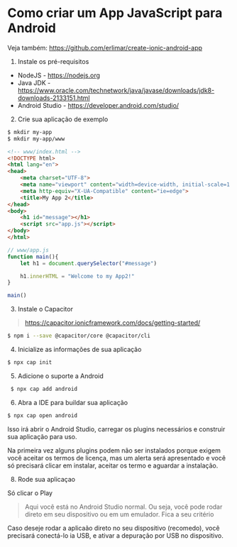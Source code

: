 Como criar um App JavaScript para Android
=========================================

Veja também: https://github.com/erlimar/create-ionic-android-app

1) Instale os pré-requisitos
- NodeJS - https://nodejs.org
- Java JDK - https://www.oracle.com/technetwork/java/javase/downloads/jdk8-downloads-2133151.html
- Android Studio - https://developer.android.com/studio/

2) Crie sua aplicação de exemplo
```sh
$ mkdir my-app
$ mkdir my-app/www
```

```html
<!-- www/index.html -->
<!DOCTYPE html>
<html lang="en">
<head>
    <meta charset="UTF-8">
    <meta name="viewport" content="width=device-width, initial-scale=1.0">
    <meta http-equiv="X-UA-Compatible" content="ie=edge">
    <title>My App 2</title>
</head>
<body>
    <h1 id="message"></h1>
    <script src="app.js"></script>
</body>
</html>
```

```js
// www/app.js
function main(){
    let h1 = document.querySelector("#message")

    h1.innerHTML = "Welcome to my App2!"
}

main()
```

3) Instale o Capacitor
> https://capacitor.ionicframework.com/docs/getting-started/

```sh
$ npm i --save @capacitor/core @capacitor/cli
```

4) Inicialize as informações de sua aplicação
```sh
$ npx cap init
```

5) Adicione o suporte a Android
```sh
 $ npx cap add android
 ```
 
6) Abra a IDE para buildar sua aplicação
```sh
$ npx cap open android
```

Isso irá abrir o Android Studio, carregar os plugins necessários e construir sua aplicação
para uso.

Na primeira vez alguns plugins podem não ser instalados porque exigem você aceitar os
termos de licença, mas um alerta será apresentado e você só precisará clicar em instalar,
aceitar os termo e aguardar a instalação.

8) Rode sua aplicaçao

Só clicar o Play

> Aqui você está no Android Studio normal. Ou seja, você pode rodar direto em seu dispositivo
  ou em um emulador. Fica a seu critério
  
Caso deseje rodar a aplicaão direto no seu dispositivo (recomedo), você precisará conectá-lo
ia USB, e ativar a depuração por USB no dispositivo.
